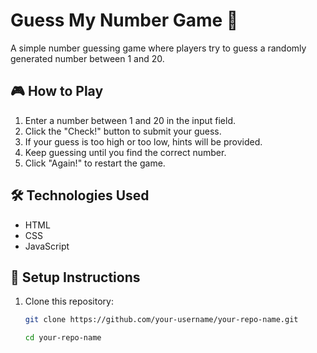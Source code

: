# Guess My Number Game 🎯

A simple number guessing game where players try to guess a randomly generated number between 1 and 20.

## 🎮 How to Play
1. Enter a number between 1 and 20 in the input field.
2. Click the "Check!" button to submit your guess.
3. If your guess is too high or too low, hints will be provided.
4. Keep guessing until you find the correct number.
5. Click "Again!" to restart the game.

## 🛠️ Technologies Used
- HTML
- CSS
- JavaScript

## 🚀 Setup Instructions
1. Clone this repository:
   ```sh
   git clone https://github.com/your-username/your-repo-name.git

   cd your-repo-name
